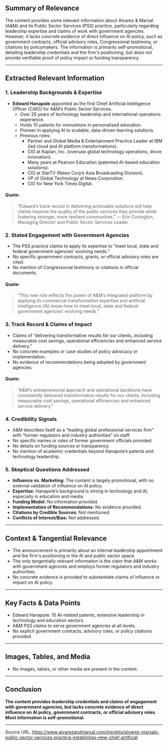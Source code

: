 ## Summary of Relevance

The content provides some relevant information about Alvarez & Marsal (A&M) and its Public Sector Services (PSS) practice, particularly regarding leadership expertise and claims of work with government agencies. However, it lacks concrete evidence of direct influence on AI policy, such as government contracts, official advisory roles, Congressional testimony, or citations by policymakers. The information is primarily self-promotional, detailing leadership credentials and the firm's positioning, but does not provide verifiable proof of policy impact or funding transparency.

---

## Extracted Relevant Information

### 1. Leadership Backgrounds & Expertise

- **Edward Hanapole** appointed as the first Chief Artificial Intelligence Officer (CAIO) for A&M’s Public Sector Services.
    - Over 25 years of technology leadership and international operations experience.
    - Holds 10 patents for innovations in personalized education.
    - Pioneer in applying AI to scalable, data-driven learning solutions.
    - Previous roles:
        - Partner and Global Media & Entertainment Practice Leader at IBM (led cloud and AI platform transformations).
        - CIO at Kaplan, Inc. (oversaw global technology operations, drove innovation).
        - Many years at Pearson Education (patented AI-based education solutions).
        - CIO at StarTV (News Corp’s Asia Broadcasting Division).
        - VP of Global Technology at News Corporation.
        - CIO for New York Times Digital.

#### Quote:
> “Edward’s track record in delivering actionable solutions will help clients improve the quality of the public services they provide while fostering stronger, more resilient communities.” — Erin Covington, Managing Director and Public Sector Services Leader

### 2. Stated Engagement with Government Agencies

- The PSS practice claims to apply its expertise to “meet local, state and federal government agencies’ evolving needs.”
- No specific government contracts, grants, or official advisory roles are cited.
- No mention of Congressional testimony or citations in official documents.

#### Quote:
> “This new role reflects the power of A&M’s integrated platform by applying its commercial transformation expertise and artificial intelligence (AI) know-how to meet local, state and federal government agencies’ evolving needs.”

### 3. Track Record & Claims of Impact

- Claims of “delivering transformative results for our clients, including measurable cost savings, operational efficiencies and enhanced service delivery.”
- No concrete examples or case studies of policy advocacy or implementation.
- No evidence of recommendations being adopted by government agencies.

#### Quote:
> “A&M’s entrepreneurial approach and operational backbone have consistently delivered transformative results for our clients, including measurable cost savings, operational efficiencies and enhanced service delivery.”

### 4. Credibility Signals

- A&M describes itself as a “leading global professional services firm” with “former regulators and industry authorities” on staff.
- No specific names or roles of former government officials provided.
- No details on funding sources or transparency.
- No mention of academic credentials beyond Hanapole’s patents and technology leadership.

### 5. Skeptical Questions Addressed

- **Influence vs. Marketing:** The content is largely promotional, with no external validation of influence on AI policy.
- **Expertise:** Hanapole’s background is strong in technology and AI, especially in education and media.
- **Funding Model:** No information provided.
- **Implementation of Recommendations:** No evidence provided.
- **Citations by Credible Sources:** Not mentioned.
- **Conflicts of Interest/Bias:** Not addressed.

---

## Context & Tangential Relevance

- The announcement is primarily about an internal leadership appointment and the firm's positioning in the AI and public sector space.
- The only tangentially relevant information is the claim that A&M works with government agencies and employs former regulators and industry authorities.
- No concrete evidence is provided to substantiate claims of influence or impact on AI policy.

---

## Key Facts & Data Points

- Edward Hanapole: 10 AI-related patents, extensive leadership in technology and education sectors.
- A&M PSS claims to serve government agencies at all levels.
- No explicit government contracts, advisory roles, or policy citations provided.

---

## Images, Tables, and Media

- No images, tables, or other media are present in the content.

---

## Conclusion

**The content provides leadership credentials and claims of engagement with government agencies, but lacks concrete evidence of direct influence on AI policy, government contracts, or official advisory roles. Most information is self-promotional.**

---

Source URL: https://www.alvarezandmarsal.com/insights/alvarez-marsals-public-sector-services-practice-establishes-new-chief-artificial